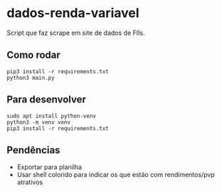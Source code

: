 # dados-renda-variavel

Script que faz scrape em site de dados de FIIs.

## Como rodar

```
pip3 install -r requirements.txt
python3 main.py
```

## Para desenvolver

```
sudo apt install python-venv
python3 -m venv venv
pip3 install -r requirements.txt
```

## Pendências

- Exportar para planilha
- Usar shell colorido para indicar os que estão com rendimentos/pvp atrativos
